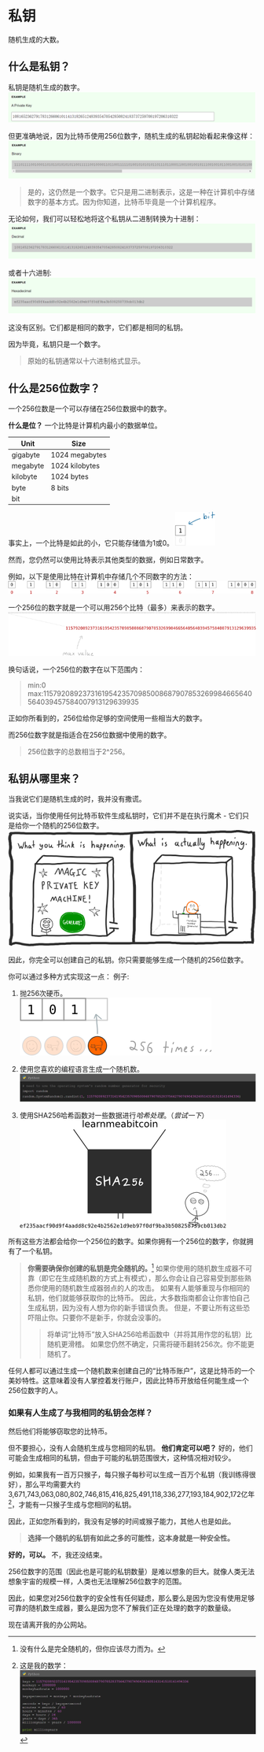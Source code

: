 # 私钥
随机生成的大数。

## 什么是私钥？
私钥是随机生成的数字。
![private_keys-1.png](img/private_keys-1.jpg)

但更准确地说，因为比特币使用256位数字，随机生成的私钥起始看起来像这样：
![private_keys-2.png](img/private_keys-2.jpg)

>是的，这仍然是一个数字。它只是用二进制表示，这是一种在计算机中存储数字的基本方式。因为你知道，比特币毕竟是一个计算机程序。

无论如何，我们可以轻松地将这个私钥从二进制转换为十进制：
![private_keys-3.png](img/private_keys-3.jpg)

或者十六进制:
![private_keys-4.png](img/private_keys-4.jpg)

这没有区别。它们都是相同的数字，它们都是相同的私钥。

因为毕竟，私钥只是一个数字。

>原始的私钥通常以十六进制格式显示。

## 什么是256位数字？
一个256位数是一个可以存储在256位数据中的数字。

**什么是位？**
一个比特是计算机内最小的数据单位。

|Unit|Size|
|---|---|
|gigabyte|1024 megabytes|
|megabyte|1024 kilobytes|
|kilobyte|1024 bytes|
|byte|8 bits|
|bit||

事实上，一个比特是如此的小，它只能存储值为1或0。
![private_keys-10.png](img/private_keys-10.png)

然而，您仍然可以使用比特表示其他类型的数据，例如日常数字。

例如，以下是使用比特在计算机中存储几个不同数字的方法：
![private_keys-11.png](img/private_keys-11.png)

一个256位的数字就是一个可以用256个比特（最多）来表示的数字。
![private_keys-12.png](img/private_keys-12.png)

换句话说，一个256位的数字在以下范围内：

>min:0
max:115792089237316195423570985008687907853269984665640564039457584007913129639935

正如你所看到的，256位给你足够的空间使用一些相当大的数字。

而256位数字就是指适合在256位数据中使用的数字。

>256位数字的总数相当于2^256。

## 私钥从哪里来？

当我说它们是随机生成的时，我并没有撒谎。

说实话，当你使用任何比特币软件生成私钥时，它们并不是在执行魔术 - 它们只是给你一个随机的256位数字。
![private_keys-5.png](img/private_keys-5.png)

因此，你完全可以创建自己的私钥。你只需要能够生成一个随机的256位数字。

你可以通过多种方式实现这一点：
例子:
1. 抛256次硬币。
![private_keys-6.png](img/private_keys-6.png)

2. 使用您喜欢的编程语言生成一个随机数。
![private_keys-7.png](img/private_keys-7.jpg)

3. 使用SHA256哈希函数对一些数据进行*哈希处理*。（*尝试一下*）
![private_keys-8.png](img/private_keys-8.png)

所有这些方法都会给你一个256位的数字。如果你拥有一个256位的数字，你就拥有了一个私钥。

>**你需要确保你创建的私钥是完全随机的。**[^1]
如果你使用的随机数生成器不可靠（即它在生成随机数的方式上有模式），那么你会让自己容易受到那些熟悉你使用的随机数生成器弱点的人的攻击。
如果有人能够重现与你相同的私钥，他们就能够获取你的比特币。
因此，大多数指南都会让你害怕自己生成私钥，因为没有人想为你的新手错误负责。
但是，不要让所有这些恐吓阻止你。只要你不是新手，你就会没事的。
>>将单词“比特币”放入SHA256哈希函数中（并将其用作您的私钥）比随机更滑稽。
>>如果您仍然不确定，只需将硬币翻转256次。你不能更随机了。

任何人都可以通过生成一个随机数来创建自己的“比特币账户”，这是比特币的一个美妙特性。这意味着没有人掌控着发行账户，因此比特币开放给任何能生成一个256位数字的人。

### 如果有人生成了与我相同的私钥会怎样？
然后他们将能够窃取您的比特币。

但不要担心，没有人会随机生成与您相同的私钥。
**他们肯定可以吧？**
好的，他们可能会生成相同的私钥，但由于可能的私钥范围很大，这种情况相对较少。

例如，如果我有一百万只猴子，每只猴子每秒可以生成一百万个私钥（我训练得很好），那么平均需要大约3,671,743,063,080,802,746,815,416,825,491,118,336,277,193,184,902,172亿年[^2]，才能有一只猴子生成与您相同的私钥。

因此，正如您所看到的，我没有足够的时间或猴子能力，其他人也是如此。
>**选择一个随机的私钥有如此之多的可能性，这本身就是一种安全性。**

**好的，可以。**
不，我还没结束。

256位数字的范围（因此也是可能的私钥数量）是难以想象的巨大。就像人类无法想象宇宙的规模一样，人类也无法理解256位数字的范围。

因此，如果您对256位数字的安全性有任何疑虑，那么要么是因为您没有使用足够可靠的随机数生成器，要么是因为您不了解我们正在处理的数字的数量级。

现在请离开我的办公网站。

[^1]:没有什么是完全随机的，但你应该尽力而为。
[^2]:这是我的数学：![private_keys-9.png](img/private_keys-9.jpg)